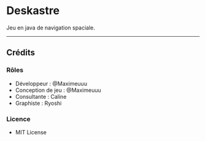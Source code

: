 # Deskastre
Jeu en java de navigation spaciale.

---

## Crédits

### Rôles

- Développeur : @Maximeuuu
- Conception de jeu : @Maximeuuu
- Consultante : Caline
- Graphiste : Ryoshi

### Licence

- MIT License
